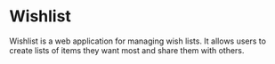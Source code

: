 # Wishlist

Wishlist is a web application for managing wish lists. It allows users to create lists of items they want most and share them with others.

